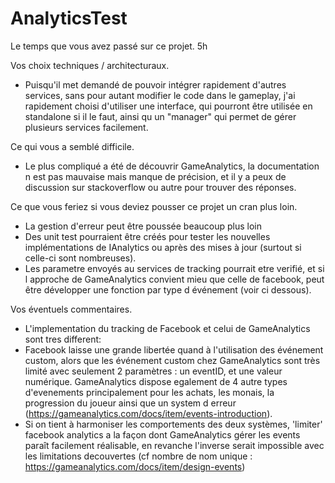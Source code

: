 # AnalyticsTest
Le temps que vous avez passé sur ce projet.
5h

Vos choix techniques / architecturaux.
- Puisqu'il met demandé de pouvoir intégrer rapidement d'autres services, sans pour autant modifier le code dans le gameplay, j'ai rapidement choisi d'utiliser une interface, qui pourront être utilisée en standalone si il le faut, ainsi qu un "manager" qui permet de gérer plusieurs services facilement.

Ce qui vous a semblé difficile.
- Le plus compliqué a été de découvrir GameAnalytics, la documentation n est pas mauvaise mais manque de précision, et il y a peux de discussion sur stackoverflow ou autre pour trouver des réponses.

Ce que vous feriez si vous deviez pousser ce projet un cran plus loin.
- La gestion d'erreur peut être poussée beaucoup plus loin
- Des unit test pourraient être créés pour tester les nouvelles implémentations de IAnalytics ou après des mises à jour (surtout si celle-ci sont nombreuses).
- Les parametre envoyés au services de tracking pourrait etre verifié, et si l approche de GameAnalytics convient mieu que celle de facebook, peut être développer une fonction par type d événement (voir ci dessous).

Vos éventuels commentaires.
- L'implementation du tracking de Facebook et celui de GameAnalytics sont tres different:
- Facebook laisse une grande libertée quand à l'utilisation des événement custom, alors que les événement custom chez GameAnalytics sont très limité avec seulement 2 paramètres : un eventID, et une valeur numérique. GameAnalytics dispose egalement de 4 autre types d'evenements principalement pour les achats, les monais, la progression du joueur ainsi que un system d erreur (https://gameanalytics.com/docs/item/events-introduction).
- Si on tient à harmoniser les comportements des deux systèmes, 'limiter' facebook analytics a la façon dont GameAnalytics gérer les events paraît facilement réalisable, en revanche l'inverse serait impossible avec les limitations decouvertes (cf nombre de nom unique : https://gameanalytics.com/docs/item/design-events)


